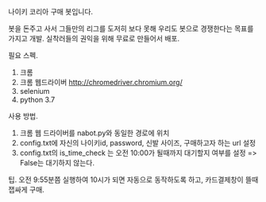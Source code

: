 나이키 코리아 구매 봇입니다.

봇을 돈주고 사서 그들만의 리그를 도저히 보다 못해 우리도 봇으로 경쟁한다는 목표를 가지고 개발.
실착러들의 권익을 위해 무료로 만들어서 배포.

필요 스펙.
1. 크롬
2. 크롬 웹드라이버 http://chromedriver.chromium.org/
3. selenium
4. python 3.7

사용 방법.
1. 크롬 웹 드라이버를 nabot.py와 동일한 경로에 위치
2. config.txt에 자신의 나이키id, password, 신발 사이즈, 구매하고자 하는 url 설정
3. config.txt의 is_time_check 는 오전 10:00가 될때까지 대기할지 여부를 설정
  => False는 대기하지 않는다.
  
팁.
오전 9:55분쯤 실행하여 10시가 되면 자동으로 동작하도록 하고,
카드결제창이 뜰때 잽싸게 구매.

